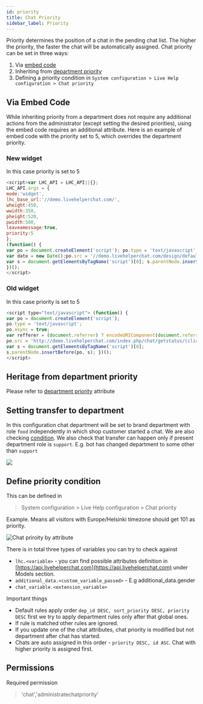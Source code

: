 ```yaml
---
id: priority
title: Chat Priority
sidebar_label: Priority
---
```


Priority determines the position of a chat in the pending chat list. The higher the priority, the faster the chat will be automatically assigned. Chat priority can be set in three ways:

1.  Via [embed code](javascript-arguments.md)
2.  Inheriting from [department priority](department/department.md#priority-used-for-chats-priority)
3.  Defining a priority condition in `System configuration > Live Help configuration > Chat priority`

## Via Embed Code

While inheriting priority from a department does not require any additional actions from the administrator (except setting the desired priorities), using the embed code requires an additional attribute. Here is an example of embed code with the priority set to 5, which overrides the department priority.

### New widget

In this case priority is set to 5

```js
<script>var LHC_API = LHC_API||{};
LHC_API.args = {
mode:'widget',
lhc_base_url:'//demo.livehelperchat.com/',
wheight:450,
wwidth:350,
pheight:520,
pwidth:500,
leaveamessage:true, 
priority:5
};
(function() {
var po = document.createElement('script'); po.type = 'text/javascript'; po.async = true;
var date = new Date();po.src = '//demo.livehelperchat.com/design/defaulttheme/js/widgetv2/index.js?'+(""+date.getFullYear() + date.getMonth() + date.getDate());
var s = document.getElementsByTagName('script')[0]; s.parentNode.insertBefore(po, s);
})();
</script>
```


### Old widget

In this case priority is set to 5

```js
<script type="text/javascript"> (function() { 
var po = document.createElement('script'); 
po.type = 'text/javascript'; 
po.async = true; 
var refferer = (document.referrer) ? encodeURIComponent(document.referrer) : ''; 
po.src = 'http://demo.livehelperchat.com/index.php/chat/getstatus/(click)/internal/(position)/bottom_right/(priority)/5?r='+refferer;
var s = document.getElementsByTagName('script')[0]; 
s.parentNode.insertBefore(po, s); })(); 
</script>
```

## Heritage from department priority

Please refer to [department priority](department/department.md#priority-used-for-chats-priority) attribute

## Setting transfer to department

In this configuration chat department will be set to brand department with role `food` independently in which shop customer started a chat. We are also checking [condition](bot/conditions.md). We also check that transfer can happen only if present department role is `support`. E.g. bot has changed department to some other than `support`

![](/img/department/brand-chat-priority.png)

## Define priority condition 

This can be defined in
> System configuration > Live Help configuration > Chat priority

Example. Means all visitors with Europe/Helsinki timezone should get 101 as priority.

![Chat priroity by attribute](/img/chat/chat-priority-variable.png)

There is in total three types of variables you can try to check against

 * `lhc.<variable>` - you can find possible attributes definition in [https://api.livehelperchat.com](https://api.livehelperchat.com) under Models section.
 * `additional_data.<custom_variable_passed>` - E.g additional_data.gender
 * `chat_variable.<extension_variable>`

Important things

* Default rules apply order `dep_id DESC, sort_priority DESC, priority DESC` first we try to apply department rules only after that global ones.
* If rule is matched other rules are ignored.
* If you update one of the chat attributes, chat priority is modified but not department after chat has started.
* Chats are auto assigned in this order - `priority DESC, id ASC`. Chat with higher priority is assigned first.



## Permissions

Required permission

> 'chat','administratechatpriority'
